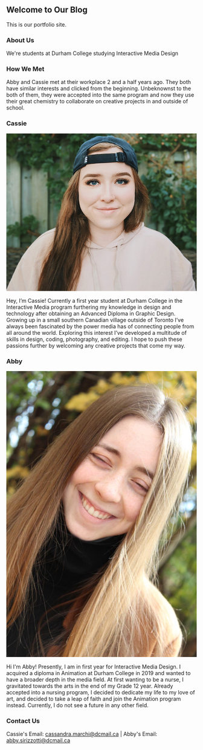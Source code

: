 ## Welcome to Our Blog

This is our portfolio site. 

### About Us

We're students at Durham College studying Interactive Media Design

### How We Met

Abby and Cassie met at their workplace 2 and a half years ago. They both have similar interests and clicked from the beginning. Unbeknownst to the both of them, they were accepted into the same program and now they use their great chemistry to collaborate on creative projects in and outside of school.

### Cassie

![Cassie](images/cassie-headshot.jpg)

Hey, I’m Cassie! Currently a first year student at Durham College in the Interactive Media program furthering my knowledge in design and technology after obtaining an Advanced Diploma in Graphic Design. Growing up in a small southern Canadian village outside of Toronto I’ve always been fascinated by the power media has of connecting people from all around the world. Exploring this interest I’ve developed a multitude of skills in design, coding, photography, and editing. I hope to push these passions further by welcoming any creative projects that come my way. 

### Abby

![Abby](images/abbypicture.JPG)

Hi I'm Abby! Presently, I am in first year for Interactive Media Design. I acquired a diploma in Animation at Durham College in 2019 and wanted to have a broader depth in the media field. At first wanting to be a nurse, I gravitated towards the arts in the end of my Grade 12 year. Already accepted into a nursing program, I decided to dedicate my life to my love of art, and decided to take a leap of faith and join the Animation program instead. Currently, I do not see a future in any other field. 

### Contact Us

Cassie's Email: cassandra.marchi@dcmail.ca | Abby's Email: abby.sirizzotti@dcmail.ca

